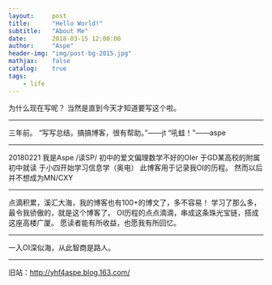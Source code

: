 ```yaml
---
layout:     post
title:      "Hello World!"
subtitle:   "About Me"
date:       2018-03-15 12:00:00
author:     "Aspe"
header-img: "img/post-bg-2015.jpg"
mathjax:    false
catalog:    true
tags:
    - life
---
```


为什么现在写呢？
当然是直到今天才知道要写这个啦。

---

三年前。
“写写总结，搞搞博客，很有帮助。”——jt
“吼蛙！”——aspe

---

20180221
我是Aspe /读SP/
初中的爱文偏理数学不好的OIer
于GD某高校的附属初中就读
于小四开始学习信息学（奥电）
此博客用于记录我OI的历程。
然而以后并不想成为MN/CXY

---

点滴积累，溪汇大海，我的博客也有100+的博文了，多不容易！
学习了那么多，最令我骄傲的，就是这个博客了。
OI历程的点点滴滴，串成这条珠光宝链，搭成这座高楼广厦。
愿读者能有所收益，也愿我有所回忆。

---

一入OI深似海，从此智商是路人。

---

旧站：http://yhf4aspe.blog.163.com/
